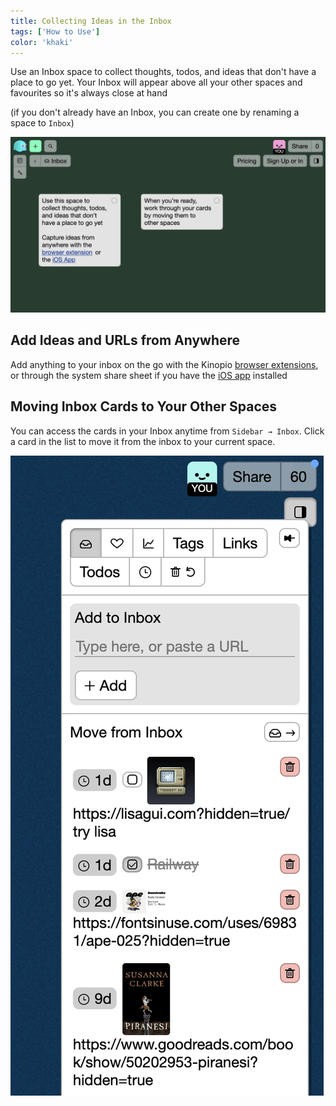 ```yaml
---
title: Collecting Ideas in the Inbox
tags: ['How to Use']
color: 'khaki'
---
```


Use an Inbox space to collect thoughts, todos, and ideas that don't have a place to go yet. Your Inbox will appear above all your other spaces and favourites so it's always close at hand

(if you don't already have an Inbox, you can create one by renaming a space to `Inbox`)

<img src="/assets/posts/inbox/inbox.webp" class="wide">

## Add Ideas and URLs from Anywhere

Add anything to your inbox on the go with the Kinopio [browser extensions](http://localhost:8081/posts/extensions/), or through the system share sheet if you have the [iOS app](https://apps.apple.com/us/app/kinopio/id6448743101) installed

## Moving Inbox Cards to Your Other Spaces

You can access the cards in your Inbox anytime from `Sidebar → Inbox`. Click a card in the list to move it from the inbox to your current space.

<img src="/assets/posts/inbox/sidebar.webp" class="">
